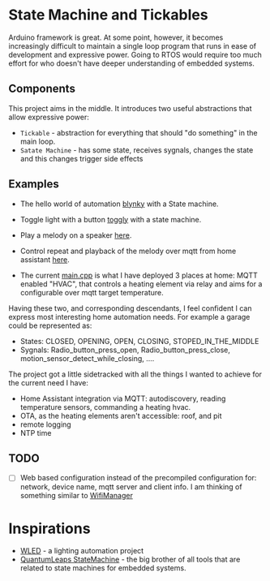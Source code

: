 # State Machine and Tickables

Arduino framework is great. At some point, however, it becomes increasingly difficult to maintain a single loop program that runs in ease of development and expressive power. Going to RTOS would require too much effort for who doesn't have deeper understanding of embedded systems.

## Components
This project aims in the middle. It introduces two useful abstractions that allow expressive power:
- `Tickable` - abstraction for everything that should "do something" in the main loop.
- `Satate Machine` - has some state, receives sygnals, changes the state and this changes trigger side effects

## Examples
- The hello world of automation [blynky](./lib/StateMachine/examples/blinky.ino) with a State machine.
- Toggle light with a button [toggly](./lib/StateMachine/examples/toggle_light.ino) with a state machine.
- Play a melody on a speaker [here](./lib/devices/examples/1_melody.cpp).
- Control repeat and playback of the melody over mqtt from home assistant [here](./examples/1_melody_with_integrations.cpp).

- The current [main.cpp](./src/main.cpp) is what I have deployed 3 places at home: MQTT enabled "HVAC", that controls a heating element via relay and aims for a configurable over mqtt target temperature.

Having these two, and corresponding descendants, I feel confident I can express most interesting home automation needs.
For example a garage could be represented as:
- States: CLOSED, OPENING, OPEN, CLOSING, STOPED_IN_THE_MIDDLE
- Sygnals: Radio_button_press_open, Radio_button_press_close, motion_sensor_detect_while_closing, ....

The project got a little sidetracked with all the things I wanted to achieve for the current need I have:
- Home Assistant integration via MQTT: autodiscovery, reading temperature sensors, commanding a heating hvac.
- OTA, as the heating elements aren't accessible: roof, and pit
- remote logging
- NTP time


## TODO
- [ ] Web based configuration instead of the precompiled configuration for: network, device name, mqtt server and client info.
  I am thinking of something similar to [WifiManager](https://github.com/tzapu/WiFiManager)

# Inspirations
- [WLED](https://github.com/Aircoookie/WLED) - a lighting automation project
- [QuantumLeaps StateMachine](https://www.state-machine.com/) - the big brother of all tools that are related to state machines for embedded systems.
